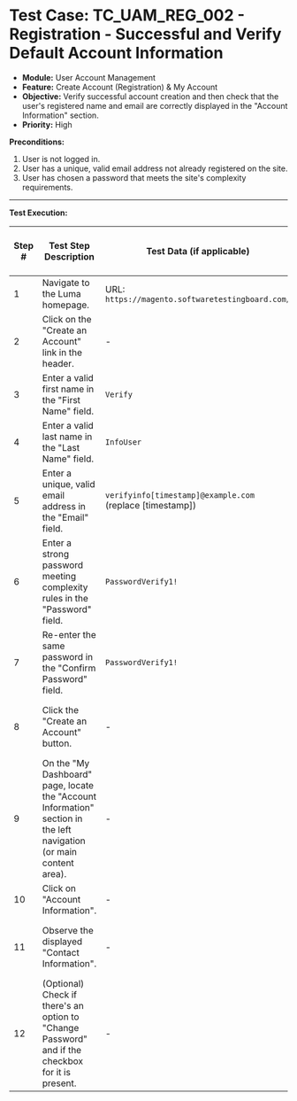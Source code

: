 # Test Case: TC_UAM_REG_002 - Registration - Successful and Verify Default Account Information

* **Module:** User Account Management
* **Feature:** Create Account (Registration) & My Account
* **Objective:** Verify successful account creation and then check that the user's registered name and email are correctly displayed in the "Account Information" section.
* **Priority:** High

**Preconditions:**
1.  User is not logged in.
2.  User has a unique, valid email address not already registered on the site.
3.  User has chosen a password that meets the site's complexity requirements.

---
**Test Execution:**

| Step # | Test Step Description                                                                 | Test Data (if applicable)                                     | Expected Result                                                                                                                               | Actual Result (during execution) | Status (during execution) | Notes (during execution) |
|--------|---------------------------------------------------------------------------------------|---------------------------------------------------------------|-----------------------------------------------------------------------------------------------------------------------------------------------|----------------------------------|---------------------------|--------------------------|
| 1      | Navigate to the Luma homepage.                                                        | URL: `https://magento.softwaretestingboard.com/`              | Luma homepage loads successfully.                                                                                                             |                                  |                           |                          |
| 2      | Click on the "Create an Account" link in the header.                                  | -                                                             | User is redirected to the "Create New Customer Account" page.                                                                                 |                                  |                           |                          |
| 3      | Enter a valid first name in the "First Name" field.                                   | `Verify`                                                      | First name `Verify` is entered.                                                                                                               |                                  |                           |                          |
| 4      | Enter a valid last name in the "Last Name" field.                                     | `InfoUser`                                                    | Last name `InfoUser` is entered.                                                                                                              |                                  |                           |                          |
| 5      | Enter a unique, valid email address in the "Email" field.                             | `verifyinfo[timestamp]@example.com` (replace [timestamp])    | Email address is entered.                                                                                                                     |                                  |                           |                          |
| 6      | Enter a strong password meeting complexity rules in the "Password" field.             | `PasswordVerify1!`                                            | Password is entered and masked.                                                                                                               |                                  |                           |                          |
| 7      | Re-enter the same password in the "Confirm Password" field.                           | `PasswordVerify1!`                                            | Password is entered and masked.                                                                                                               |                                  |                           |                          |
| 8      | Click the "Create an Account" button.                                                 | -                                                             | 1. User is redirected to the "My Dashboard" page. <br> 2. A success message "Thank you for registering with Main Website Store." is displayed. |                                  |                           |                          |
| 9      | On the "My Dashboard" page, locate the "Account Information" section in the left navigation (or main content area). | -                                                             | "Account Information" link/section is visible.                                                                                                |                                  |                           |                          |
| 10     | Click on "Account Information".                                                       | -                                                             | The "Account Information" page/section loads.                                                                                                 |                                  |                           |                          |
| 11     | Observe the displayed "Contact Information".                                          | -                                                             | The First Name (`Verify`), Last Name (`InfoUser`), and Email (`verifyinfo[timestamp]@example.com`) match the data entered during registration. |                                  |                           |                          |
| 12     | (Optional) Check if there's an option to "Change Password" and if the checkbox for it is present. | -                                                             | "Change Password" checkbox is visible (user is not forced to change it).                                                                      |                                  |                           |                          |
